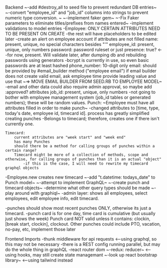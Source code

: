 Backend
~-add #destroy_all to seed file to prevent redundant DB entries~
~-convert "employee_id" and "job_id" columns into strings to prevent numeric type conversion. ~
~-implement faker gem~
    ~-Fix Faker parameters to eliminate titles/prefixes from names entered~
-implement validations to model entries
    -Employee:
        ONLY CERTAIN ATTRIBUTES NEED TO BE PRESENT ON CREATE 
            -the rest will have placeholders to be edited later
                -create an alert on employee account if attributes are not filled
        name: present, unique, no special characters besides "'"
        employee_id: present, unique, only numbers
        password: password ruleset or just presence: true? <--for now, present. Will validate later, after dumping db and rebuilding passwords using generators
            -bcrypt is currently in use, so even basic passwords are at least hashed
        phone_number: 10-digit only
        email: should be provided by #email_builder method ("employee email")
            if email builder does not create valid email, ask employee time provide leading value and use that
            ~=> MOVE EMAIL BUILDER FROM SEED.RB TO EMPLOYEE MODEL~
                -email and other data could also require admin approval, so maybe add :approved? attributes
        job_id: present, unique, only numbers
            -not going to bother with employee management system (job_id tables or generated numbers); these will be random values. 
    Punch:
        ~Employee must have all attributes filled in order to make punch~
            -changed attributes to [time, type, today's date, employee id, timecard id]. process has greatly simplified creating punches
        -Belongs to timecard; therefore, creates one if there isn't currently one.
        
    Timecard:
        current attributes are "week start" and "week end"
        has many Punches
        should there be a method for calling groups of punches within a certain range?
        Timecard might be more of a collection of methods, scope and otherwise, for calling groups of punches than it is an actual "object"
            -if this is the case, I will need to rewrite my timecard graphql objects
-Employee.new creates new timecard
~-add "t.datetime: todays_date" to Punch model~
~-attempt to implement GraphQL~
    ~-create punch and timecard objects~
    -determine what other query types should be made
~-play around with graphiql~
-admin layer: shows all employees, select employees, edit employee info, edit timecard.

-punches should show most recent punches ONLY, otherwise its just a timecard.
    -punch card is for one day, time card is cumulative (but usually just shows the week)
Punch card NOT valid unless it contains: clockin, [break start, clockin], clockout. Other punches could include PTO, vacation, no-pay, etc, implement those later

Frontend
Imports
-thunk middleware for api requests <--using graphql, so this may not be necessary
    -there is a REST config running parallel, but may do the whole thing in graphQL
-react router dom
~-redux: reducer~ <--using hooks, may still create state managemant
~-look up react bootstrap library~ <--using tailwind instead

